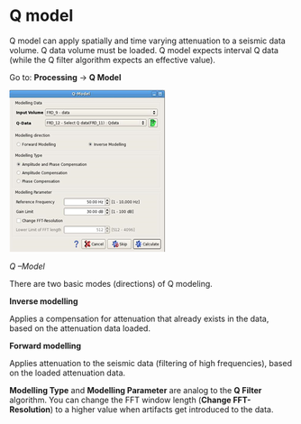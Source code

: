 # Q model

Q model can apply spatially and time varying attenuation to a seismic data volume. Q data volume must be loaded. Q model expects interval Q data \(while the Q filter algorithm expects an effective value\).

Go to: **Processing** → **Q Model**

![](../../../.gitbook/assets/034_processing.png)

_Q –Model_

There are two basic modes \(directions\) of Q modeling.

**Inverse modelling**

Applies a compensation for attenuation that already exists in the data, based on the attenuation data loaded.

**Forward modelling**

Applies attenuation to the seismic data \(filtering of high frequencies\), based on the loaded attenuation data.

**Modelling Type** and **Modelling Parameter** are analog to the **Q Filter** algorithm. You can change the FFT window length \(**Change FFT-Resolution**\) to a higher value when artifacts get introduced to the data.

